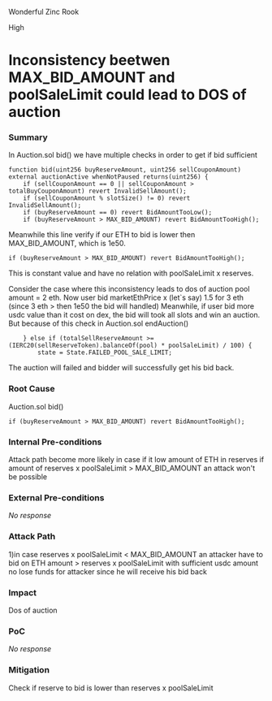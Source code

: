 Wonderful Zinc Rook

High

# Inconsistency beetwen MAX_BID_AMOUNT and poolSaleLimit could lead to DOS of auction

### Summary

In Auction.sol bid() we have multiple checks in order to get if bid sufficient 
```solidity
function bid(uint256 buyReserveAmount, uint256 sellCouponAmount) external auctionActive whenNotPaused returns(uint256) {
    if (sellCouponAmount == 0 || sellCouponAmount > totalBuyCouponAmount) revert InvalidSellAmount();
    if (sellCouponAmount % slotSize() != 0) revert InvalidSellAmount();
    if (buyReserveAmount == 0) revert BidAmountTooLow(); 
    if (buyReserveAmount > MAX_BID_AMOUNT) revert BidAmountTooHigh();
```
Meanwhile this line verify if our ETH to bid is lower then MAX_BID_AMOUNT, which is 1e50.
```solidity
if (buyReserveAmount > MAX_BID_AMOUNT) revert BidAmountTooHigh();
``` 
This is constant value and have no relation with poolSaleLimit x reserves.

Consider the case where this inconsistency leads to dos of auction
pool amount = 2 eth.
Now user bid marketEthPrice x (let`s say)  1.5 for 3 eth (since 3 eth > then 1e50 the bid will handled)
Meanwhile, if user bid more usdc value than it cost on dex, the bid will took all slots and win an auction.
But because of this check in Auction.sol endAuction()
```solidity
    } else if (totalSellReserveAmount >= (IERC20(sellReserveToken).balanceOf(pool) * poolSaleLimit) / 100) {
        state = State.FAILED_POOL_SALE_LIMIT;
```
The auction will failed and bidder will successfully get his bid back.


### Root Cause

Auction.sol bid() 
```solidity
if (buyReserveAmount > MAX_BID_AMOUNT) revert BidAmountTooHigh();
``` 

### Internal Pre-conditions

Attack path become more likely in case if it low amount of ETH in reserves
if amount of reserves x poolSaleLimit > MAX_BID_AMOUNT an attack won't be possible

### External Pre-conditions

_No response_

### Attack Path

1)in case reserves x poolSaleLimit < MAX_BID_AMOUNT an attacker have to bid on ETH amount > reserves x poolSaleLimit with sufficient usdc amount
no lose funds for attacker since he will receive his bid back

### Impact

Dos of auction

### PoC

_No response_

### Mitigation

Check if reserve to bid is lower than reserves x poolSaleLimit